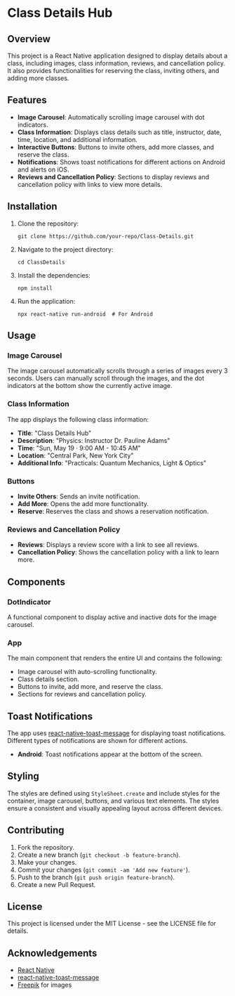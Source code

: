 # Class Details Hub
<!DOCTYPE html>
<html lang="en">
<head>
    <meta charset="UTF-8">
    <meta name="viewport" content="width=device-width, initial-scale=1.0">
    
</head>
<body>


<h2>Overview</h2>
<p>This project is a React Native application designed to display details about a class, including images, class information, reviews, and cancellation policy. It also provides functionalities for reserving the class, inviting others, and adding more classes.</p>

<h2>Features</h2>
<ul>
    <li><strong>Image Carousel</strong>: Automatically scrolling image carousel with dot indicators.</li>
    <li><strong>Class Information</strong>: Displays class details such as title, instructor, date, time, location, and additional information.</li>
    <li><strong>Interactive Buttons</strong>: Buttons to invite others, add more classes, and reserve the class.</li>
    <li><strong>Notifications</strong>: Shows toast notifications for different actions on Android and alerts on iOS.</li>
    <li><strong>Reviews and Cancellation Policy</strong>: Sections to display reviews and cancellation policy with links to view more details.</li>
</ul>

<h2>Installation</h2>
<ol>
    <li>Clone the repository:
        <pre><code>git clone https://github.com/your-repo/Class-Details.git</code></pre>
    </li>
    <li>Navigate to the project directory:
        <pre><code>cd ClassDetails</code></pre>
    </li>
    <li>Install the dependencies:
        <pre><code>npm install</code></pre>
    </li>
    <li>Run the application:
        <pre><code>npx react-native run-android  # For Android
</code></pre>
    </li>
</ol>

<h2>Usage</h2>

<h3>Image Carousel</h3>
<p>The image carousel automatically scrolls through a series of images every 3 seconds. Users can manually scroll through the images, and the dot indicators at the bottom show the currently active image.</p>

<h3>Class Information</h3>
<p>The app displays the following class information:</p>
<ul>
    <li><strong>Title</strong>: "Class Details Hub"</li>
    <li><strong>Description</strong>: "Physics: Instructor Dr. Pauline Adams"</li>
    <li><strong>Time</strong>: "Sun, May 19 · 9:00 AM - 10:45 AM"</li>
    <li><strong>Location</strong>: "Central Park, New York City"</li>
    <li><strong>Additional Info</strong>: "Practicals: Quantum Mechanics, Light & Optics"</li>
</ul>

<h3>Buttons</h3>
<ul>
    <li><strong>Invite Others</strong>: Sends an invite notification.</li>
    <li><strong>Add More</strong>: Opens the add more functionality.</li>
    <li><strong>Reserve</strong>: Reserves the class and shows a reservation notification.</li>
</ul>

<h3>Reviews and Cancellation Policy</h3>
<ul>
    <li><strong>Reviews</strong>: Displays a review score with a link to see all reviews.</li>
    <li><strong>Cancellation Policy</strong>: Shows the cancellation policy with a link to learn more.</li>
</ul>

<h2>Components</h2>

<h3>DotIndicator</h3>
<p>A functional component to display active and inactive dots for the image carousel.</p>

<h3>App</h3>
<p>The main component that renders the entire UI and contains the following:</p>
<ul>
    <li>Image carousel with auto-scrolling functionality.</li>
    <li>Class details section.</li>
    <li>Buttons to invite, add more, and reserve the class.</li>
    <li>Sections for reviews and cancellation policy.</li>
</ul>

<h2>Toast Notifications</h2>
<p>The app uses <a href="https://github.com/calintamas/react-native-toast-message">react-native-toast-message</a> for displaying toast notifications. Different types of notifications are shown for different actions.</p>
<ul>
    <li><strong>Android</strong>: Toast notifications appear at the bottom of the screen.</li>
   
</ul>

<h2>Styling</h2>
<p>The styles are defined using <code>StyleSheet.create</code> and include styles for the container, image carousel, buttons, and various text elements. The styles ensure a consistent and visually appealing layout across different devices.</p>

<h2>Contributing</h2>
<ol>
    <li>Fork the repository.</li>
    <li>Create a new branch (<code>git checkout -b feature-branch</code>).</li>
    <li>Make your changes.</li>
    <li>Commit your changes (<code>git commit -am 'Add new feature'</code>).</li>
    <li>Push to the branch (<code>git push origin feature-branch</code>).</li>
    <li>Create a new Pull Request.</li>
</ol>

<h2>License</h2>
<p>This project is licensed under the MIT License - see the LICENSE file for details.</p>

<h2>Acknowledgements</h2>
<ul>
    <li><a href="https://reactnative.dev/">React Native</a></li>
    <li><a href="https://github.com/calintamas/react-native-toast-message">react-native-toast-message</a></li>
    <li><a href="https://www.freepik.com/">Freepik</a> for images</li>
</ul>


</body>
</html>
